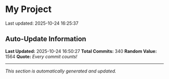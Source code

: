 # My Project


Last updated: 2025-10-24 16:25:37



























































































































































































































































































































































































































































































































































































































































































































































## Auto-Update Information

**Last Updated:** 2025-10-24 16:50:27
**Total Commits:** 340
**Random Value:** 1564
**Quote:** _Every commit counts!_

---
_This section is automatically generated and updated._